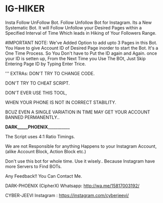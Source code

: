 # IG-HIKER
Insta Follow UnFollow Bot.
Follow Unfollow Bot for Instagram.
Its a New Systematic Bot. 
It will Follow Unfollow your Desired Pages within
a Specified Interval of Time
Which leads in Hiking of Your Followers Range.

#IMPORTANT NOTE: 
We've Added Option to add upto 3 Pages in this Bot.
You Have to give Account ID of Desired Page inorder to start the Bot.
It's a One Time Process. So You Don't have to Put the ID again and Again.
once your ID is setten up, From the Next Time you Use The BOt, Just Skip Entering Page ID by Typing Enter Trice.

'''
EXTRAs:
DON'T TRY TO CHANGE CODE.

DON'T TRY TO CHEAT SCRIPT.

DON'T EVER USE THIS TOOL,
 
WHEN YOUR PHONE IS NOT IN CORRECT STABILITY.

BCUZ EVEN A SINGLE VARIATION IN TIME MAY 
GET YOUR ACCOUNT BANNED PERMANENTLY..

________DARK_____PHOENIX___________________


The Script uses 4:1 Ratio Timings.

We are not Responsible for anything Happens to your
Instagram Account, (alike Account Block, Action Block etc.)

Don't use this bot for whole time.
Use it wisely..
Because Instagram have more Servers to Find BOTs.

Any Feedback!!
You Can Contact Me.

DARK-PHOENIX (CipherX)
Whatsapp: http://wa.me/15817003192/

CYBER-JEEVI
Instagram : https://instagram.com/cyberjeevi/


